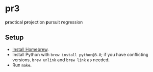 # pr3

**pr**actical **pr**ojection **p**ursuit **r**egression

## Setup

* [Install Homebrew](https://brew.sh).
* Install Python with `brew install python@3.8`; if you have conflicting versions, `brew unlink` and `brew link` as needed.
* Run `make`.
